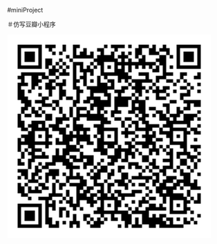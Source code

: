 #miniProject

＃仿写豆瓣小程序

![image](https://github.com/Schicksal0823/miniProject/blob/master/%E5%B0%8F%E7%A8%8B%E5%BA%8F%E4%BA%8C%E7%BB%B4%E7%A0%81.jpg)
